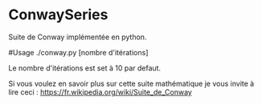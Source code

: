 # ConwaySeries
Suite de Conway implémentée en python.

#Usage
./conway.py [nombre d'itérations] 

Le nombre d'itérations est set à 10 par defaut.

Si vous voulez en savoir plus sur cette suite mathématique je vous invite à lire ceci : https://fr.wikipedia.org/wiki/Suite_de_Conway


